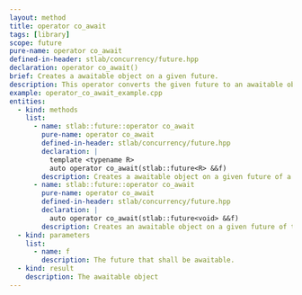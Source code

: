 ```yaml
---
layout: method
title: operator co_await
tags: [library]
scope: future
pure-name: operator co_await
defined-in-header: stlab/concurrency/future.hpp 
declaration: operator co_await()
brief: Creates a awaitable object on a given future.
description: This operator converts the given future to an awaitable objects for a coroutine. 
example: operator_co_await_example.cpp
entities:
  - kind: methods
    list:
      - name: stlab::future::operator co_await
        pure-name: operator co_await
        defined-in-header: stlab/concurrency/future.hpp 
        declaration: |
          template <typename R>
          auto operator co_await(stlab::future<R> &&f)
        description: Creates a awaitable object on a given future of a move-only or copyable type R.
      - name: stlab::future::operator co_await
        pure-name: operator co_await
        defined-in-header: stlab/concurrency/future.hpp 
        declaration: |
          auto operator co_await(stlab::future<void> &&f)
        description: Creates an awaitable object on a given future of type void.
  - kind: parameters
    list:
      - name: f
        description: The future that shall be awaitable.
  - kind: result
    description: The awaitable object
---
```


